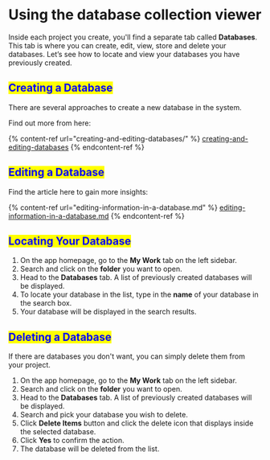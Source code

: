 # Using the database collection viewer

Inside each project you create, you'll find a separate tab called **Databases**. This tab is where you can create, edit, view, store and delete your databases. Let’s see how to locate and view your databases you have previously created.

## <mark style="color:blue;">Creating a Database</mark>

There are several approaches to create a new database in the system.

Find out more from here:

{% content-ref url="creating-and-editing-databases/" %}
[creating-and-editing-databases](creating-and-editing-databases/)
{% endcontent-ref %}

## <mark style="color:blue;">Editing a Database</mark>

Find the article here to gain more insights:

{% content-ref url="editing-information-in-a-database.md" %}
[editing-information-in-a-database.md](editing-information-in-a-database.md)
{% endcontent-ref %}

## <mark style="color:blue;">Locating Your Database</mark>

1. On the app homepage, go to the **My Work** tab on the left sidebar.
2. Search and click on the **folder** you want to open.
3. Head to the **Databases** tab. A list of previously created databases will be displayed.
4. To locate your database in the list, type in the **name** of your database in the search box.
5. Your database will be displayed in the search results.

## <mark style="color:blue;">Deleting a Database</mark>

If there are databases you don't want, you can simply delete them from your project.

1. On the app homepage, go to the **My Work** tab on the left sidebar.
2. Search and click on the **folder** you want to open.
3. Head to the **Databases** tab. A list of previously created databases will be displayed.
4. Search and pick your database you wish to delete.
5. Click **Delete Items** button and click the delete icon that displays inside the selected database.
6. Click **Yes** to confirm the action.
7. The database will be deleted from the list.
